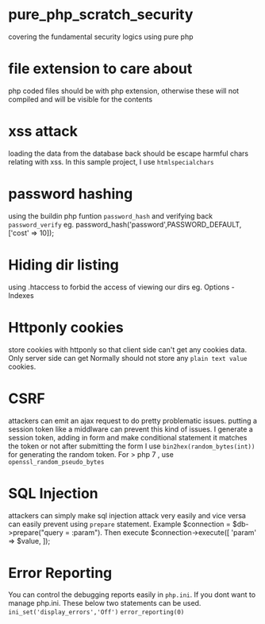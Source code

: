 # pure_php_scratch_security
covering the fundamental security logics using pure php

# file extension to care about
php coded files should be with php extension, otherwise these will not compiled and will be visible for the contents

# xss attack
loading the data from the database back should be escape harmful chars relating with xss. In this sample project, I use `htmlspecialchars`

# password hashing
using the buildin php funtion `password_hash` and verifying back `password_verify`
eg. password_hash('password',PASSWORD_DEFAULT,['cost' => 10]);

# Hiding dir listing
using .htaccess to forbid the access of viewing our dirs
eg. Options -Indexes

# Httponly cookies
store cookies with httponly so that client side can't get any cookies data. Only server side can get
Normally should not store any `plain text value` cookies.

# CSRF
attackers can emit an ajax request to do pretty problematic issues.
putting a session token like a middlware can prevent this kind of issues.
I generate a session token, adding in form and make conditional statement it matches the token or not after submitting the form
I use `bin2hex(random_bytes(int))` for generating the random token. For > php 7 , use `openssl_random_pseudo_bytes`

# SQL Injection
attackers can simply make sql injection attack very easily and vice versa can easily prevent using `prepare` statement.
Example 
$connection = $db->prepare("query = :param"). Then execute
$connection->execute([
  'param' => $value,
]);

# Error Reporting
You can control the debugging reports easily in `php.ini`.
If you dont want to manage php.ini. These below two statements can be used.
`ini_set('display_errors','Off')`
`error_reporting(0)`




